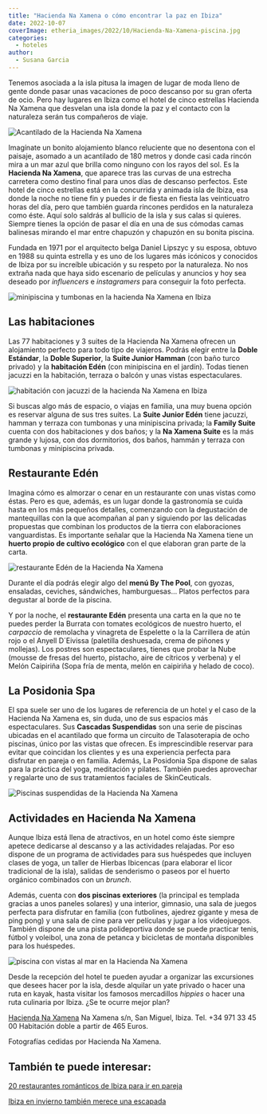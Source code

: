 ```yaml
---
title: "Hacienda Na Xamena o cómo encontrar la paz en Ibiza"
date: 2022-10-07
coverImage: etheria_images/2022/10/Hacienda-Na-Xamena-piscina.jpg
categories: 
  - hoteles
author: 
  - Susana Garcia
---
```


Tenemos asociada a la isla pitusa la imagen de lugar de moda lleno de gente donde pasar 
unas vacaciones de poco descanso por su gran oferta de ocio. Pero hay lugares en Ibiza 
como el hotel de cinco estrellas Hacienda Na Xamena que desvelan una isla donde la paz y 
el contacto con la naturaleza serán tus compañeros de viaje. 

![Acantilado de la Hacienda Na Xamena](etheria_images/2022/10/Hacienda-Na-Xamena-mar.jpg "Hacienda Na Xamena.")

Imagínate un bonito alojamiento blanco reluciente que no desentona con el paisaje, 
asomado a un acantilado de 180 metros y donde casi cada rincón mira a un mar azul que 
brilla como ninguno con los rayos del sol. Es la **Hacienda Na Xamena**, que aparece 
tras las curvas de una estrecha carretera como destino final para unos días de descanso 
perfectos. Este hotel de cinco estrellas está en la concurrida y animada isla de Ibiza, 
esa donde la noche no tiene fin y puedes ir de fiesta en fiesta las veinticuatro horas 
del día, pero que también guarda rincones perdidos en la naturaleza como éste. Aquí solo 
saldrás al bullicio de la isla y sus calas si quieres. Siempre tienes la opción de pasar 
el día en una de sus cómodas camas balinesas mirando el mar entre chapuzón y chapuzón en 
su bonita piscina. 

Fundada en 1971 por el arquitecto belga Daniel Lipszyc y su esposa, obtuvo en 1988 su 
quinta estrella y es uno de los lugares más icónicos y conocidos de Ibiza por su 
increíble ubicación y su respeto por la naturaleza. No nos extraña nada que haya sido 
escenario de películas y anuncios y hoy sea deseado por _influencers_ e _instagramers_ 
para conseguir la foto perfecta. 

![minipiscina y tumbonas en la hacienda Na Xamena en Ibiza](etheria_images/2022/10/Hacienda-Na-Xamena-Suite-Junior-Eden.jpg "Terraza de la Suite Junior Edén.")

## Las habitaciones

Las 77 habitaciones y 3 suites de la Hacienda Na Xamena ofrecen un alojamiento perfecto 
para todo tipo de viajeros. Podrás elegir entre la **Doble Estándar**, la **Doble 
Superior**, la **Suite Junior Hamman** (con baño turco privado) y la **habitación Edén** 
(con minipiscina en el jardín). Todas tienen jacuzzi en la habitación, terraza o balcón 
y unas vistas espectaculares. 

![habitación con jacuzzi de la hacienda Na Xamena en Ibiza](etheria_images/2022/10/hacienda-na-xamena-habitacion-Eden.jpg "Habitación Edén de la Hacienda Na Xamena.")

Si buscas algo más de espacio, o viajas en familia, una muy buena opción es reservar 
alguna de sus tres suites. La **Suite Junior Edén** tiene jacuzzi, hamman y terraza con 
tumbonas y una minipiscina privada; la **Family Suite** cuenta con dos habitaciones y 
dos baños; y la **Na Xamena Suite** es la más grande y lujosa, con dos dormitorios, dos 
baños, hammán y terraza con tumbonas y minipiscina privada. 

## Restaurante Edén

Imagina cómo es almorzar o cenar en un restaurante con unas vistas como éstas. Pero es 
que, además, es un lugar donde la gastronomía se cuida hasta en los más pequeños 
detalles, comenzando con la degustación de mantequillas con la que acompañan al pan y 
siguiendo por las delicadas propuestas que combinan los productos de la tierra con 
elaboraciones vanguardistas. Es importante señalar que la Hacienda Na Xamena tiene un 
**huerto propio de cultivo ecológico** con el que elaboran gran parte de la carta. 

![restaurante Edén de la Hacienda Na Xamena](etheria_images/2022/10/Hacienda-Na-Xamena-Eden-Restaurante.jpg "Cena con vistas en el restaurante Edén.")

Durante el día podrás elegir algo del **menú By The Pool**, con gyozas, ensaladas, 
ceviches, sándwiches, hamburguesas… Platos perfectos para degustar al borde de la 
piscina. 

Y por la noche, el **restaurante Edén** presenta una carta en la que no te puedes perder 
la Burrata con tomates ecológicos de nuestro huerto, el _carpaccio_ de remolacha y 
vinagreta de Espelette o la la Carrillera de atún rojo o el Anyell D´Eivissa (paletilla 
deshuesada, crema de piñones y mollejas). Los postres son espectaculares, tienes que 
probar la Nube (mousse de fresas del huerto, pistacho, aire de cítricos y verbena) y el 
Melón Caipiriña (Sopa fría de menta, melón en caipiriña y helado de coco). 

## La Posidonia Spa

El spa suele ser uno de los lugares de referencia de un hotel y el caso de la Hacienda 
Na Xamena es, sin duda, uno de sus espacios más espectaculares. Sus **Cascadas 
Suspendidas** son una serie de piscinas ubicadas en el acantilado que forma un circuito 
de Talasoterapia de ocho piscinas, único por las vistas que ofrecen. Es imprescindible 
reservar para evitar que coincidan los clientes y es una experiencia perfecta para 
disfrutar en pareja o en familia. Además, La Posidonia Spa dispone de salas para la 
práctica del yoga, meditación y pilates. También puedes aprovechar y regalarte uno de 
sus tratamientos faciales de SkinCeuticals. 

![Piscinas suspendidas de la Hacienda Na Xamena](etheria_images/2022/10/Hacienda-Na-Xamena-Cascadas-Suspendidas.jpg "La Posidonia Spa al atardecer.")

## Actividades en Hacienda Na Xamena

Aunque Ibiza está llena de atractivos, en un hotel como éste siempre apetece dedicarse 
al descanso y a las actividades relajadas. Por eso dispone de un programa de actividades 
para sus huéspedes que incluyen clases de yoga, un taller de Hierbas Ibicencas (para 
elaborar el licor tradicional de la isla), salidas de senderismo o paseos por el huerto 
orgánico combinados con un _brunch_. 

Además, cuenta con **dos piscinas exteriores** (la principal es templada gracias a unos 
paneles solares) y una interior, gimnasio, una sala de juegos perfecta para disfrutar en 
familia (con futbolines, ajedrez gigante y mesa de ping pong) y una sala de cine para 
ver películas y jugar a los videojuegos. También dispone de una pista polideportiva 
donde se puede practicar tenis, fútbol y voleibol, una zona de petanca y bicicletas de 
montaña disponibles para los huéspedes. 

![piscina con vistas al mar en la Hacienda Na Xamena](etheria_images/2022/10/Hacienda-Na-Xamena-piscina.jpg "Piscina exterior de la Hacienda Na Xamena.")

Desde la recepción del hotel te pueden ayudar a organizar las excursiones que desees 
hacer por la isla, desde alquilar un yate privado o hacer una ruta en kayak, hasta 
visitar los famosos mercadillos _hippies_ o hacer una ruta culinaria por Ibiza. ¿Se te 
ocurre mejor plan? 

[Hacienda Na Xamena](https://www.haciendanaxamena-ibiza.com/es/) Na Xamena s/n, San 
Miguel, Ibiza. Tel. +34 971 33 45 00 Habitación doble a partir de 465 Euros. 

Fotografías cedidas por Hacienda Na Xamena. 

## También te puede interesar:

[20 restaurantes románticos de Ibiza para ir en 
pareja](https://etheriamagazine.com/2020/02/14/20-restaurantes-romanticos-de-ibiza-para-viajes-en-pareja/) 

[Ibiza en invierno también merece una 
escapada](https://etheriamagazine.com/2021/11/05/planes-viaje-a-ibiza-en-invierno/)
